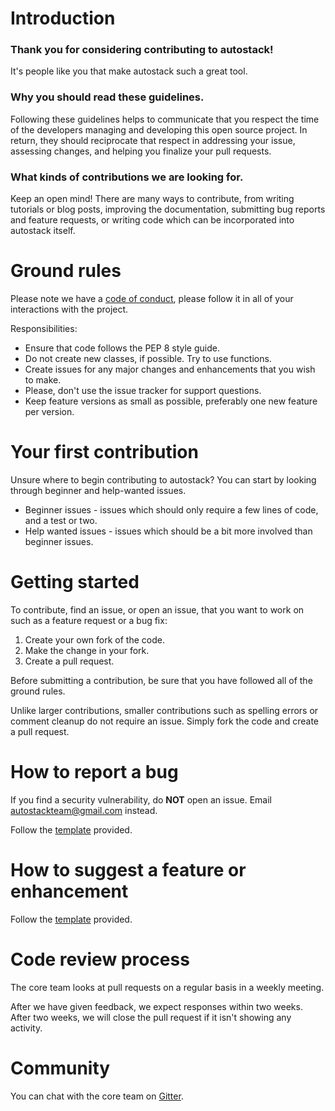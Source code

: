 # Introduction

### Thank you for considering contributing to autostack!

It's people like you that make autostack such a great tool.

### Why you should read these guidelines.

Following these guidelines helps to communicate that you respect the time of the developers managing and developing this open source project. In return, they should reciprocate that respect in addressing your issue, assessing changes, and helping you finalize your pull requests.

### What kinds of contributions we are looking for.

Keep an open mind! There are many ways to contribute, from writing tutorials or blog posts, improving the documentation, submitting bug reports and feature requests, or writing code which can be incorporated into autostack itself.

# Ground rules
Please note we have a [code of conduct](CODE_OF_CONDUCT.md), please follow it in all of your interactions with the project.

Responsibilities:
* Ensure that code follows the PEP 8 style guide.
* Do not create new classes, if possible. Try to use functions.
* Create issues for any major changes and enhancements that you wish to make.
* Please, don't use the issue tracker for support questions.
* Keep feature versions as small as possible, preferably one new feature per version.

# Your first contribution

Unsure where to begin contributing to autostack? You can start by looking through beginner and help-wanted issues.
* Beginner issues - issues which should only require a few lines of code, and a test or two.
* Help wanted issues - issues which should be a bit more involved than beginner issues.

# Getting started

To contribute, find an issue, or open an issue, that you want to work on such as a feature request or a bug fix:

1. Create your own fork of the code.
2. Make the change in your fork.
3. Create a pull request.

Before submitting a contribution, be sure that you have followed all of the ground rules.

Unlike larger contributions, smaller contributions such as spelling errors or comment cleanup do not require an issue. Simply fork the code and create a pull request.

# How to report a bug

If you find a security vulnerability, do **NOT** open an issue. Email autostackteam@gmail.com instead.

Follow the [template](.github/ISSUE_TEMPLATES/bug-report.md) provided.

# How to suggest a feature or enhancement

Follow the [template](.github/ISSUE_TEMPLATES/feature-request.md) provided.

# Code review process

The core team looks at pull requests on a regular basis in a weekly meeting.

After we have given feedback, we expect responses within two weeks. After two weeks, we will close the pull request if it isn't showing any activity.

# Community

You can chat with the core team on [Gitter](https://gitter.im/autostack-team/community?utm_source=share-link&utm_medium=link&utm_campaign=share-link).
